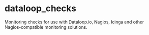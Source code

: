 # dataloop_checks
Monitoring checks for use with Dataloop.io, Nagios, Icinga and other Nagios-compatible monitoring solutions.
